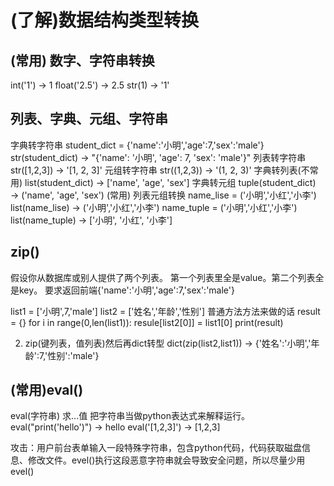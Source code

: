 (了解)数据结构类型转换
===
## (常用) 数字、字符串转换
int('1') →  1
float('2.5') → 2.5
str(1) → '1'

## 列表、字典、元组、字符串
字典转字符串
student_dict = {'name':'小明','age':7,'sex':'male'}
str(student_dict) → "{'name': '小明', 'age': 7, 'sex': 'male'}"
列表转字符串
str([1,2,3]) → '[1, 2, 3]'
元组转字符串
str((1,2,3)) → '(1, 2, 3)'
字典转列表(不常用)
list(student_dict) → ['name', 'age', 'sex']
字典转元组
tuple(student_dict) → ('name', 'age', 'sex')
(常用) 列表元组转换
name_lise = ('小明','小红','小李')
list(name_lise) →   ('小明','小红','小李')
name_tuple = ('小明','小红','小李')
list(name_tuple) → ['小明', '小红', '小李']

## zip()
假设你从数据库或别人提供了两个列表。
第一个列表里全是value。第二个列表全是key。
要求返回前端{'name':'小明','age':7,'sex':'male'}

list1 = ['小明',7,'male']
list2 = ['姓名','年龄','性别']
普通方法方法来做的话
result = {}
for i in range(0,len(list1)):
    resule[list2[0]] = list1[0]
print(result)

2. zip(键列表，值列表)然后再dict转型
dict(zip(list2,list1)) → {'姓名':'小明','年龄':7,'性别':'male'}

## (常用)eval()
eval(字符串)  求...值    把字符串当做python表达式来解释运行。
eval("print('hello')")  →  hello
eval('[1,2,3]')  →  [1,2,3]

攻击：用户前台表单输入一段特殊字符串，包含python代码，代码获取磁盘信息、修改文件。evel()执行这段恶意字符串就会导致安全问题，所以尽量少用evel()
